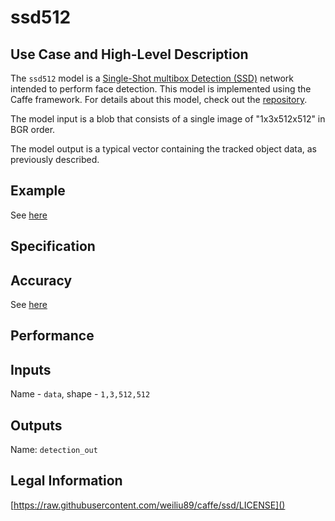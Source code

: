 # ssd512

## Use Case and High-Level Description

The `ssd512` model is a [Single-Shot multibox Detection (SSD)](https://arxiv.org/pdf/1512.02325.pdf) network intended to perform face detection. This model is implemented using the Caffe framework. For details about this model, check out the [repository](https://github.com/weiliu89/caffe/tree/ssd).

The model input is a blob that consists of a single image of "1x3x512x512" in BGR order.

The model output is a typical vector containing the tracked object data, as previously described.

## Example

See [here](https://github.com/weiliu89/caffe/tree/ssd) 

## Specification

## Accuracy

See [here](https://github.com/weiliu89/caffe/tree/ssd) 

## Performance

## Inputs

Name - `data`, shape - `1,3,512,512`

## Outputs

Name: `detection_out`

## Legal Information

[https://raw.githubusercontent.com/weiliu89/caffe/ssd/LICENSE]()
